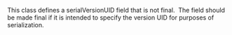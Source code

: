 This class defines a serialVersionUID field that is not final.  The field should be made final if it is intended to specify the version UID for purposes of serialization.